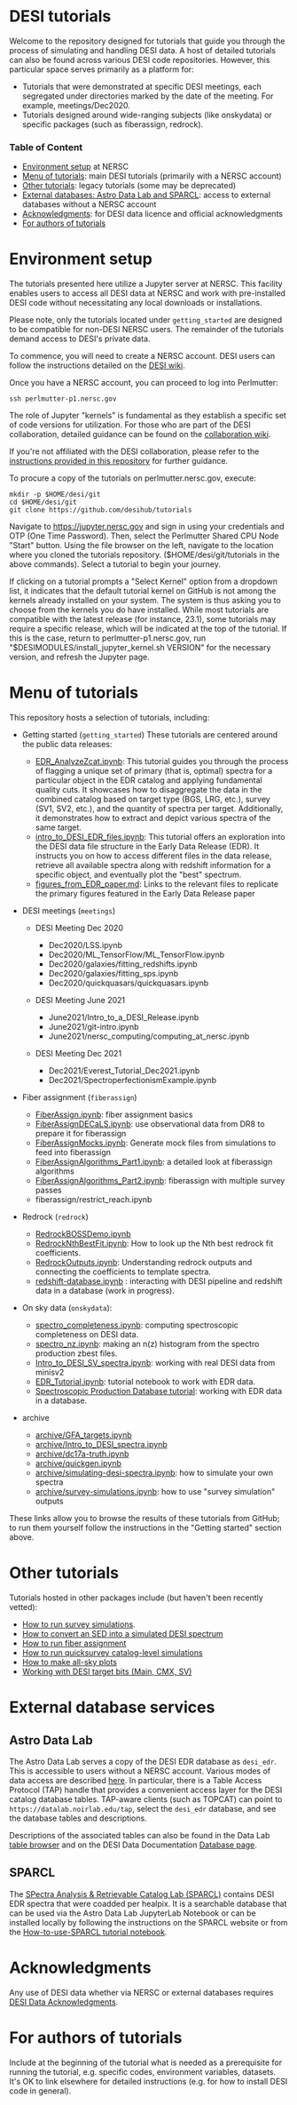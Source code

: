 # DESI tutorials

Welcome to the repository designed for tutorials that guide you through the process of simulating and handling DESI data. A host of detailed tutorials can also be found across various DESI code repositories. However, this particular space serves primarily as a platform for:

* Tutorials that were demonstrated at specific DESI meetings, each segregated under directories marked by the date of the meeting. For example, meetings/Dec2020.
* Tutorials designed around wide-ranging subjects (like onskydata) or specific packages (such as fiberassign, redrock).

### Table of Content
- [Environment setup](#Environment-setup) at NERSC
- [Menu of tutorials](#Menu-of-tutorials): main DESI tutorials (primarily with a NERSC account)
- [Other tutorials](#Other-tutorials): legacy tutorials (some may be deprecated)
- [External databases: Astro Data Lab and SPARCL](#External-databases): access to external databases without a NERSC account
- [Acknowledgments](#Acknowledgments): for DESI data licence and official acknowledgments
- [For authors of tutorials](#For-authors-of-tutorials)

# Environment setup

The tutorials presented here utilize a Jupyter server at NERSC. This facility enables users to access all DESI data at NERSC and work with pre-installed DESI code without necessitating any local downloads or installations.

Please note, only the tutorials located under `getting_started` are designed to be compatible for non-DESI NERSC users. The remainder of the tutorials demand access to DESI's private data.

To commence, you will need to create a NERSC account. DESI users can follow the instructions detailed on the [DESI wiki](https://desi.lbl.gov/trac/wiki/Computing/AccessNersc). 

Once you have a NERSC account, you can proceed to log into Perlmutter:

```
ssh perlmutter-p1.nersc.gov
```

The role of Jupyter "kernels" is fundamental as they establish a specific set of code versions for utilization. For those who are part of the DESI collaboration, detailed guidance can be found on the [collaboration wiki](https://desi.lbl.gov/trac/wiki/Computing/JupyterAtNERSC).

If you're not affiliated with the DESI collaboration, please refer to the [instructions provided in this repository](https://github.com/desihub/tutorials/blob/main/getting_started/installing_EDR_kernels_at_NERSC.md) for further guidance.


To procure a copy of the tutorials on perlmutter.nersc.gov, execute:

```
mkdir -p $HOME/desi/git
cd $HOME/desi/git
git clone https://github.com/desihub/tutorials
```

Navigate to https://jupyter.nersc.gov and sign in using your credentials and OTP (One Time Password).
Then, select the Perlmutter Shared CPU Node "Start" button.
Using the file browser on the left, navigate to the location where you cloned the tutorials repository. ($HOME/desi/git/tutorials in the above commands). Select a tutorial to begin your journey.

If clicking on a tutorial prompts a "Select Kernel" option from a dropdown list, it indicates that the default tutorial kernel on GitHub is not among the kernels already installed on your system. The system is thus asking you to choose from the kernels you do have installed.
While most tutorials are compatible with the latest release (for instance, 23.1), some tutorials may require a specific release, which will be indicated at the top of the tutorial. If this is the case, return to perlmutter-p1.nersc.gov, run "$DESIMODULES/install_jupyter_kernel.sh VERSION" for the necessary version, and refresh the Jupyter page.


# Menu of tutorials

This repository hosts a selection of tutorials, including:


* Getting started (`getting_started`)
  These tutorials are centered around the public data releases:
  
  * [EDR_AnalyzeZcat.ipynb](getting_started/EDR_AnalyzeZcat.ipynb): This tutorial guides you through the process of flagging a unique set of primary (that is, optimal) spectra for a particular object in the EDR catalog and applying fundamental quality cuts. It showcases how to disaggregate the data in the combined catalog based on target type (BGS, LRG, etc.), survey (SV1, SV2, etc.), and the quantity of spectra per target. Additionally, it demonstrates how to extract and depict various spectra of the same target.
  * [intro_to_DESI_EDR_files.ipynb](getting_started/intro_to_DESI_EDR_files.ipynb): This tutorial offers an exploration into the DESI data file structure in the Early Data Release (EDR). It instructs you on how to access different files in the data release, retrieve all available spectra along with redshift information for a specific object, and eventually plot the "best" spectrum.
  * [figures_from_EDR_paper.md](getting_started/figures_from_EDR_paper.md): Links to the relevant files to replicate the primary figures featured in the Early Data Release paper

* DESI meetings (`meetings`)
    * DESI Meeting Dec 2020
      * Dec2020/LSS.ipynb
      * Dec2020/ML_TensorFlow/ML_TensorFlow.ipynb
      * Dec2020/galaxies/fitting_redshifts.ipynb
      * Dec2020/galaxies/fitting_sps.ipynb
      * Dec2020/quickquasars/quickquasars.ipynb

    * DESI Meeting June 2021
      * June2021/Intro_to_a_DESI_Release.ipynb
      * June2021/git-intro.ipynb
      * June2021/nersc_computing/computing_at_nersc.ipynb

    * DESI Meeting Dec 2021
      * Dec2021/Everest_Tutorial_Dec2021.ipynb
      * Dec2021/SpectroperfectionismExample.ipynb

* Fiber assignment (`fiberassign`)
  * [FiberAssign.ipynb](fiberassign/FiberAssign.ipynb): fiber assignment basics
  * [FiberAssignDECaLS.ipynb](fiberassign/FiberAssignDECaLS.ipynb): use observational data from DR8 to prepare it for fiberassign
  * [FiberAssignMocks.ipynb](fiberassign/FiberAssignMocks.ipynb): Generate mock files from simulations to feed into fiberassign
  * [FiberAssignAlgorithms_Part1.ipynb](fiberassign/FiberAssignAlgorithms_Part1.ipynb): a detailed look at fiberassign algorithms
  * [FiberAssignAlgorithms_Part2.ipynb](fiberassign/FiberAssignAlgorithms_Part2.ipynb): fiberassign with multiple survey passes
  * fiberassign/restrict_reach.ipynb
 
* Redrock (`redrock`)
  * [RedrockBOSSDemo.ipynb](redrock/RedrockBOSSDemo.ipynb)
  * [RedrockNthBestFit.ipynb](redrock/RedrockNthBestFit.ipynb): How to look up the Nth best redrock fit coefficients. 
  * [RedrockOutputs.ipynb](redrock/RedrockOutputs.ipynb): Understanding redrock outputs and
    connecting the coefficients to template spectra.
  * [redshift-database.ipynb](redrock/redshift-database.ipynb) : interacting with DESI pipeline and redshift data in
    a database (work in progress).
  
  
* On sky data (`onskydata`):
    * [spectro_completeness.ipynb](onskydata/spectro_completeness.ipynb): computing spectroscopic completeness on DESI data. 
    * [spectro_nz.ipynb](onskydata/spectro_nz.ipynb): making an n(z) histogram from the spectro production zbest files.
    * [Intro_to_DESI_SV_spectra.ipynb](onskydata/Intro_to_DESI_SV_spectra.ipynb): working with real DESI data from minisv2
    * [EDR_Tutorial.ipynb](onskydata/EDR_Tutorial.ipynb): tutorial notebook to work with EDR data.
    * [Spectroscopic Production Database tutorial](database/spectroscopic-production-database.ipynb): working with EDR data in a database.

* archive
  * [archive/GFA_targets.ipynb](archive/GFA_targets.ipynb)
  * [archive/Intro_to_DESI_spectra.ipynb](archive/Intro_to_DESI_spectra.ipynb)
  * [archive/dc17a-truth.ipynb](archive/dc17a-truth.ipynb)
  * [archive/quickgen.ipynb](archive/quickgen.ipynb)
  * [archive/simulating-desi-spectra.ipynb](archive/simulating-desi-spectra.ipynb): how to simulate your own spectra
  * [archive/survey-simulations.ipynb](archive/survey-simulations.ipynb): how to use "survey simulation" outputs



These links allow you to browse the results of these tutorials from GitHub; to run them yourself follow the instructions in the "Getting started" section above.

# Other tutorials

Tutorials hosted in other packages include (but haven't been recently vetted):
* [How to run survey simulations](https://github.com/desihub/surveysim/blob/master/doc/tutorial.rst).
* [How to convert an SED into a simulated DESI spectrum](https://github.com/desihub/specsim/blob/master/docs/nb/SimulationExamples.ipynb)
* [How to run fiber assignment](https://desi.lbl.gov/DocDB/cgi-bin/private/ShowDocument?docid=2742)
* [How to run quicksurvey catalog-level simulations](https://github.com/desihub/quicksurvey_example)
* [How to make all-sky plots](https://github.com/desihub/desiutil/blob/master/doc/nb/SkyMapExamples.ipynb)
* [Working with DESI target bits (Main, CMX, SV)](https://github.com/desihub/desitarget/blob/master/doc/nb/target-selection-bits-and-bitmasks.ipynb)

# External database services

## Astro Data Lab

The Astro Data Lab serves a copy of the DESI EDR database as `desi_edr`. This is accessible to users without a NERSC account. 
Various modes of data access are described [here](https://datalab.noirlab.edu/desi/access.php). 
In particular, there is a Table Access Protocol (TAP) handle that provides a convenient access layer for the 
DESI catalog database tables. TAP-aware clients (such as TOPCAT) can point to `https://datalab.noirlab.edu/tap`, 
select the `desi_edr` database, and see the database tables and descriptions. 

Descriptions of the associated tables can also be found in the Data Lab [table browser](https://datalab.noirlab.edu/query.php?name=desi_edr.zpix) 
and on the DESI Data Documentation [Database page](https://data.desi.lbl.gov/doc/access/database/). 

## SPARCL

The [SPectra Analysis & Retrievable Catalog Lab (SPARCL)](https://astrosparcl.datalab.noirlab.edu) contains 
DESI EDR spectra that were coadded per healpix. It is a searchable database that can be used via the Astro Data Lab 
JupyterLab Notebook or can be installed locally by following the instructions on the SPARCL website or from the 
[How-to-use-SPARCL tutorial notebook](https://github.com/astro-datalab/notebooks-latest/blob/master/04_HowTos/SPARCL/How_to_use_SPARCL.ipynb).

# Acknowledgments

Any use of DESI data whether via NERSC or external databases requires [DESI Data Acknowledgments](https://data.desi.lbl.gov/doc/acknowledgements/).

# For authors of tutorials

Include at the beginning of the tutorial what is needed as a prerequisite for running the tutorial,
e.g. specific codes, environment variables, datasets.  It's OK to link elsewhere for detailed
instructions (e.g. for how to install DESI code in general).
